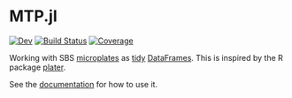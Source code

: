 # MTP.jl

<!--- [![Stable](https://img.shields.io/badge/docs-stable-blue.svg)](https://tp2750.github.io/MTP.jl/stable) ---> 
[![Dev](https://img.shields.io/badge/docs-dev-blue.svg)](https://tp2750.github.io/MTP.jl/dev)
[![Build Status](https://github.com/tp2750/MTP.jl/workflows/CI/badge.svg)](https://github.com/tp2750/MTP.jl/actions)
[![Coverage](https://codecov.io/gh/tp2750/MTP.jl/branch/master/graph/badge.svg)](https://codecov.io/gh/tp2750/MTP.jl)

Working with SBS [microplates](https://en.wikipedia.org/wiki/Microplate) as [tidy](https://www.jstatsoft.org/index.php/jss/article/view/v059i10/v59i10.pdf) [DataFrames](https://github.com/JuliaData/DataFrames.jl).
This is inspired by the R package [plater](https://cran.r-project.org/web/packages/plater/index.html).

See the [documentation](https://tp2750.github.io/MTP.jl/dev) for how to use it.
